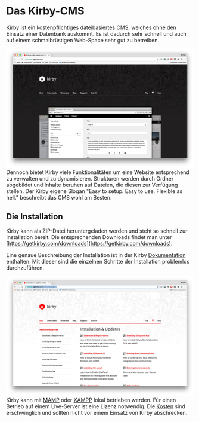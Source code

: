  # Das Kirby-CMS

Kirby ist ein kostenpflichtiges dateibasiertes CMS, welches ohne den Einsatz einer Datenbank auskommt. Es ist dadurch sehr schnell und auch auf einem schmalbrüstigen Web-Space sehr gut zu betreiben.

![](../images/kirby-cms/homepage.jpg)
Dennoch bietet Kirby viele Funktionalitäten um eine Website entsprechend zu verwalten und zu dynamisieren. Strukturen werden durch Ordner abgebildet und Inhalte beruhen auf Dateien, die diesen zur Verfügung stellen. Der Kirby eigene Slogan "Easy to setup. Easy to use. Flexible as hell." beschreibt das CMS wohl am Besten.

## Die Installation
Kirby kann als ZIP-Datei heruntergeladen werden und steht so schnell zur Installation bereit. Die entsprechenden Downloads findet man unter [https://getkirby.com/downloads](https://getkirby.com/downloads).

Eine genaue Beschreibung der Installation ist in der Kirby [Dokumentation](https://getkirby.com/docs/installation) enthalten. Mit dieser sind die einzelnen Schritte der Installation problemlos durchzuführen.

![](../images/kirby-cms/installation.jpg)
Kirby kann mit [MAMP](https://www.mamp.info) oder [XAMPP](https://www.apachefriends.org/) lokal betrieben werden. Für einen Betrieb auf einem Live-Server ist eine Lizenz notwendig. Die [Kosten](https://getkirby.com/buy) sind erschwinglich und sollten nicht vor einem Einsatz von Kirby abschrecken.

